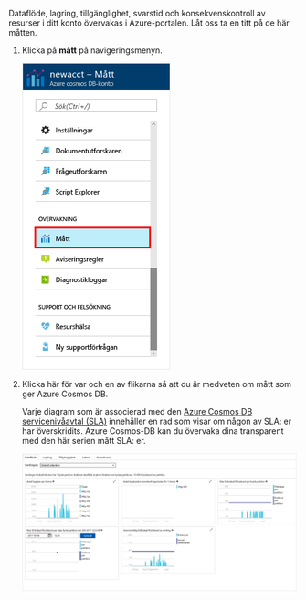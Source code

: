 Dataflöde, lagring, tillgänglighet, svarstid och konsekvenskontroll av resurser i ditt konto övervakas i Azure-portalen. Låt oss ta en titt på de här måtten. 

1. Klicka på **mått** på navigeringsmenyn.

   ![Mått i Azure-portalen](./media/cosmos-db-tutorial-review-slas/metrics.png)

2. Klicka här för var och en av flikarna så att du är medveten om mått som ger Azure Cosmos DB. 

    Varje diagram som är associerad med den [Azure Cosmos DB servicenivåavtal (SLA)](https://azure.microsoft.com/support/legal/sla/cosmos-db/) innehåller en rad som visar om någon av SLA: er har överskridits. Azure Cosmos-DB kan du övervaka dina transparent med den här serien mått SLA: er. 

   ![Azure DB Cosmos mått suite](./media/cosmos-db-tutorial-review-slas/metrics-suite.png)